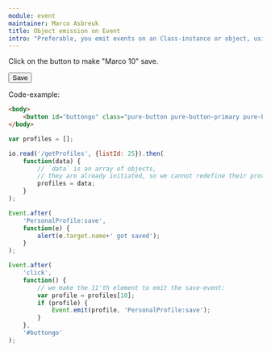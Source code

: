 ```yaml
---
module: event
maintainer: Marco Asbreuk
title: Object emission on Event
intro: "Preferable, you emit events on an Class-instance or object, using the helpers on its prototype. However, sometimes objects are already created and you can't change the prototype. Instead of merging the listener-helpers to every single object, you should use Event.emit to emit events."
---
```

Click on the button to make "Marco 10" save.

<button id="buttongo" class="pure-button pure-button-primary pure-button-bordered">Save</button>

Code-example:

```html
<body>
    <button id="buttongo" class="pure-button pure-button-primary pure-button-bordered">Save</button>
</body>
```

```js
var profiles = [];

io.read('/getProfiles', {listId: 25}).then(
    function(data) {
        // `data` is an array of objects,
        // they are already initiated, so we cannot redefine their prototype
        profiles = data;
    }
);

Event.after(
    'PersonalProfile:save',
    function(e) {
        alert(e.target.name+' got saved');
    }
);

Event.after(
    'click',
    function() {
        // we make the 11'th element to emit the save-event:
        var profile = profiles[10];
        if (profile) {
            Event.emit(profile, 'PersonalProfile:save');
        }
    },
    '#buttongo'
);
```

<script src="../../assets/core.js"></script>
<script>
    ITSA = require('core');
    ITSA.ready().then(
        function() {

            // instaed of loading the data (as explained in the example-source)
            // we simulate this by just creating the array.
            // so we don't need to maintain a server running for this example
            var profiles = [],
                i;

            // create 100 profiles which all can emit through their prototype:
            for (i=0; i<100; i++) {
                profiles.push({name: 'Marco '+i});
            }

            ITSA.Event.after(
                'PersonalProfile:save',
                function(e) {
                    alert(e.target.name+' got saved');
                }
            );

            ITSA.Event.after(
                'click',
                function() {
                    // we make the 11'th element to emit the save-event:
                    ITSA.Event.emit(profiles[10], 'PersonalProfile:save');
                },
                '#buttongo'
            );
        }
    );
</script>